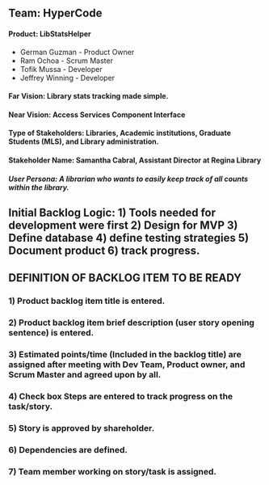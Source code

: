 ## Team: HyperCode
#### Product: LibStatsHelper
- German Guzman - Product Owner
- Ram Ochoa - Scrum Master
- Tofik Mussa - Developer
- Jeffrey Winning - Developer
#### Far Vision: Library stats tracking made simple.
#### Near Vision: Access Services Component Interface
#### Type of Stakeholders: Libraries, Academic institutions, Graduate Students (MLS), and Library administration.
#### Stakeholder Name: Samantha Cabral, Assistant Director at Regina Library 
##### User Persona: A librarian who wants to easily keep track of all counts within the library.

## Initial Backlog Logic: 1) Tools needed for development were first 2) Design for MVP 3) Define database 4) define testing strategies 5) Document product 6) track progress. 


## DEFINITION OF BACKLOG ITEM TO BE READY

### 1) Product backlog item title is entered.
### 2) Product backlog item brief description (user story opening sentence) is entered.
### 3) Estimated points/time (Included in the backlog title) are assigned after meeting with Dev Team, Product owner, and Scrum Master and agreed upon by all.
### 4) Check box Steps are entered to track progress on the task/story.
### 5) Story is approved by shareholder. 
### 6) Dependencies are defined.
### 7) Team member working on story/task is assigned.

